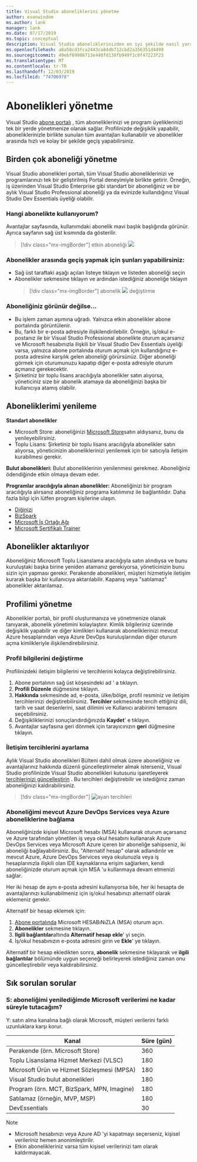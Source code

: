 ```yaml
---
title: Visual Studio aboneliklerini yönetme
author: evanwindom
ms.author: lank
manager: lank
ms.date: 07/17/2019
ms.topic: conceptual
description: Visual Studio aboneliklerinizden en iyi şekilde nasıl yararlanalabileceğinizi öğrenin
ms.openlocfilehash: a8a58cd3fca2443ca84db712cbd2a356351d4499
ms.sourcegitcommit: 49ebf69986713e440fd138fb949f1c0f47223f23
ms.translationtype: MT
ms.contentlocale: tr-TR
ms.lasthandoff: 12/03/2019
ms.locfileid: "74706978"
---
```

# <a name="managing-subscriptions"></a>Abonelikleri yönetme

Visual Studio [abone portalı](https://my.visualstudio.com) , tüm aboneliklerinizi ve program üyeliklerinizi tek bir yerde yönetmenize olanak sağlar. Profilinizde değişiklik yapabilir, aboneliklerinizle birlikte sunulan tüm avantajları kullanabilir ve abonelikler arasında hızlı ve kolay bir şekilde geçiş yapabilirsiniz.

## <a name="managing-multiple-subscriptions"></a>Birden çok aboneliği yönetme

Visual Studio abonelikleri portalı, tüm Visual Studio aboneliklerinizi ve programlarınızı tek bir geliştirilmiş Portal deneyimiyle birlikte getirir. Örneğin, iş üzerinden Visual Studio Enterprise gibi standart bir aboneliğiniz ve bir aylık Visual Studio Professional aboneliği ya da evinizde kullandığınız Visual Studio Dev Essentials üyeliği olabilir.

### <a name="which-subscription-am-i-using"></a>Hangi abonelikte kullanıyorum?

Avantajlar sayfasında, kullanımdaki abonelik mavi başlık başlığında görünür. Ayrıca sayfanın sağ üst kısmında da gösterilir.
> [!div class="mx-imgBorder"]
> etkin aboneliği ![](_img/manage-vs-subscriptions/current-subscription-cropped.png)

### <a name="to-switch-between-subscriptions-you-can"></a>Abonelikler arasında geçiş yapmak için şunları yapabilirsiniz:

- Sağ üst taraftaki aşağı açılan listeye tıklayın ve listeden aboneliği seçin
- Abonelikler sekmesine tıklayın ve ardından istediğiniz aboneliğe tıklayın
  > [!div class="mx-imgBorder"]
  > abonelik ![](_img/manage-vs-subscriptions/change-subscription-resized.png) değiştirme

### <a name="if-your-subscription-is-not-visible"></a>Aboneliğiniz görünür değilse...

- Bu işlem zaman aşımına uğradı. Yalnızca etkin abonelikler abone portalında görüntülenir.
- Bu, farklı bir e-posta adresiyle ilişkilendirilebilir. Örneğin, iş/okul e-postanız ile bir Visual Studio Professional abonelikte oturum açarsanız ve Microsoft hesabınızla ilişkili bir Visual Studio Dev Essentials üyeliği varsa, yalnızca abone portalında oturum açmak için kullandığınız e-posta adresine karşılık gelen aboneliği görürsünüz. Diğer aboneliği görmek için oturumunuzu kapatıp diğer e-posta adresiyle oturum açmanız gerekecektir.
- Şirketiniz bir toplu lisans aracılığıyla abonelikler satın alıyorsa, yöneticiniz size bir abonelik atamaya da aboneliğinizi başka bir kullanıcıya atamış olabilir.

## <a name="renewing-my-subscriptions"></a>Aboneliklerimi yenileme

**Standart abonelikler**
- Microsoft Store: aboneliğinizi [Microsoft Store](https://www.microsoft.com/store)satın aldıysanız, bunu da yenileyebilirsiniz.
- Toplu Lisans: Şirketiniz bir toplu lisans aracılığıyla abonelikler satın alıyorsa, yöneticinizin aboneliklerinizi yenilemek için bir satıcıyla iletişim kurabilmesi gerekir.

**Bulut abonelikleri:**  Bulut aboneliklerinin yenilenmesi gerekmez. Aboneliğiniz ödendiğinde etkin olmaya devam eder.

**Programlar aracılığıyla alınan abonelikler:**  Aboneliğinizi bir program aracılığıyla alırsanız aboneliğiniz programa katılımınız ile bağlantılıdır. Daha fazla bilgi için lütfen program kişilerine ulaşın.

- [Diğinizi](https://imagine.microsoft.com/about)
- [BizSpark](https://bizspark.microsoft.com/About/Offers)
- [Microsoft İş Ortağı Ağı](https://partner.microsoft.com)
- [Microsoft Sertifikalı Trainer](https://www.microsoft.com/learning/mct-certification.aspx)

## <a name="transferring-subscriptions"></a>Abonelikler aktarılıyor

Aboneliğiniz Microsoft Toplu Lisanslama aracılığıyla satın alındıysa ve bunu kuruluştaki başka birine yeniden atamanız gerekiyorsa, yöneticinizin bunu sizin için yapması gerekir.
Perakende abonelikleri, müşteri hizmetiyle iletişim kurarak başka bir kullanıcıya aktarılabilir. Kapanış veya "satılamaz" abonelikler aktarılamaz.

## <a name="managing-my-profile"></a>Profilimi yönetme

Abonelikler portalı, bir profil oluşturmanıza ve yönetmenize olanak tanıyarak, abonelik yönetimini kolaylaştırır. Kimlik bilgileriniz üzerinde değişiklik yapabilir ve diğer kimlikleri kullanarak aboneliklerinizi mevcut Azure hesaplarından veya Azure DevOps kuruluşlarından diğer oturum açma kimlikleriyle ilişkilendirebilirsiniz.

### <a name="changing-profile-information"></a>Profil bilgilerini değiştirme

Profilinizdeki iletişim bilgilerini ve tercihlerini kolayca değiştirebilirsiniz.

1. Abone portalının sağ üst köşesindeki ad ' a tıklayın.
2. **Profili Düzenle** düğmesine tıklayın.
3. **Hakkında** sekmesinde ad, e-posta, ülke/bölge, profil resminiz ve iletişim tercihlerinizi değiştirebilirsiniz. **Tercihler** sekmesinde tercih ettiğiniz dili, tarih ve saat desenlerini, saat dilimini ve Kullanıcı arabirimi temasını seçebilirsiniz.
4. Değişikliklerinizi sonuçlandırdığınızda **Kaydet**' e tıklayın.
5. Avantajlar sayfasına geri dönmek için tarayıcınızın **geri** düğmesine tıklayın.

### <a name="setting-communications-preferences"></a>İletişim tercihlerini ayarlama
Aylık Visual Studio abonelikleri Bülteni dahil olmak üzere aboneliğiniz ve avantajlarınız hakkında düzenli güncelleştirmeler almak isterseniz, Visual Studio profilinizde Visual Studio abonelikleri kutusunu işaretleyerek [tercihlerinizi güncelleştirin](https://app.vsaex.visualstudio.com/me?workflowID=devprogram&tab=edit) . Bu tercihleri değiştirebilir ve istediğiniz zaman aboneliğinizi kaldırabilirsiniz. 

   > [!div class="mx-imgBorder"]
   > ![ayarı tercihleri](_img/manage-vs-subscriptions/change-prefs.png)
   
### <a name="linking-my-subscription-to-existing-azure-devops-services-or-azure-subscriptions"></a>Aboneliğimi mevcut Azure DevOps Services veya Azure aboneliklerine bağlama
Aboneliğinizde kişisel Microsoft hesabı (MSA) kullanarak oturum açarsanız ve Azure tarafından yönetilen iş veya okul hesabını kullanarak Azure DevOps Services veya Microsoft Azure içeren bir aboneliğe sahipseniz, iki aboneliği bağlayabilirsiniz. Bu, "Alternatif hesap" olarak adlandırılır ve mevcut Azure, Azure DevOps Services veya okulunuzla veya iş hesaplarınızla ilişkili olan IDE kaynaklarına erişim sağlarken, kendi aboneliğinizde oturum açmak için MSA 'u kullanmaya devam etmenizi sağlar.

Her iki hesap de aynı e-posta adresini kullanıyorsa bile, her iki hesapta de avantajlarınızı kullanabilmeniz için iş/okul hesabınızı alternatif olarak eklemeniz gerekir.

Alternatif bir hesap eklemek için:

1. [Abone portalında](https://my.visualstudio.com?wt.mc_id=o~msft~docs) Microsoft HESABıNıZLA (MSA) oturum açın.
2. **Abonelikler** sekmesine tıklayın.
3. **Ilgili bağlantılar**altında **Alternatif hesap ekle**' yi seçin.
4. İş/okul hesabınızın e-posta adresini girin ve **Ekle**' ye tıklayın.

Alternatif bir hesap ekledikten sonra, **abonelik** sekmesine tıklayarak ve **ilgili bağlantılar** bölümünde uygun seçeneği belirleyerek istediğiniz zaman onu güncelleştirebilir veya kaldırabilirsiniz.

## <a name="frequently-asked-questions"></a>Sık sorulan sorular

### <a name="q-if-i-do-not-renew-my-subscription-how-long-will-microsoft-keep-my-data"></a>S: aboneliğimi yenilediğimde Microsoft verilerimi ne kadar süreyle tutacağım?
Y: satın alma kanalına bağlı olarak Microsoft, müşteri verilerini farklı uzunluklara karşı korur.

| Kanal                                                | Süre (gün) |
|--------------------------------------------------------|-----------------|
|    Perakende (örn. Microsoft Store)               |    360          |
|    Toplu Lisanslama Hizmet Merkezi (VLSC)              |    180          |
|    Microsoft Ürün ve Hizmet Sözleşmesi (MPSA)    |    180          |
|    Visual Studio bulut abonelikleri                   |    180          |
|    Program (örn. MCT, BizSpark, MPN, Imagine)          |    180          |
|    Satılamaz (örneğin, MVP, MSP)                      |    180          |
|    DevEssentials                                       |    30           |

> [!NOTE]
> - Microsoft hesabınızı veya Azure AD 'yi kapatmayı seçerseniz, kişisel verileriniz hemen anonimleştirilir.
> - Etkin abonelikleriniz varsa tüm kişisel verilerinizi tam olarak kaldırmayacak.
